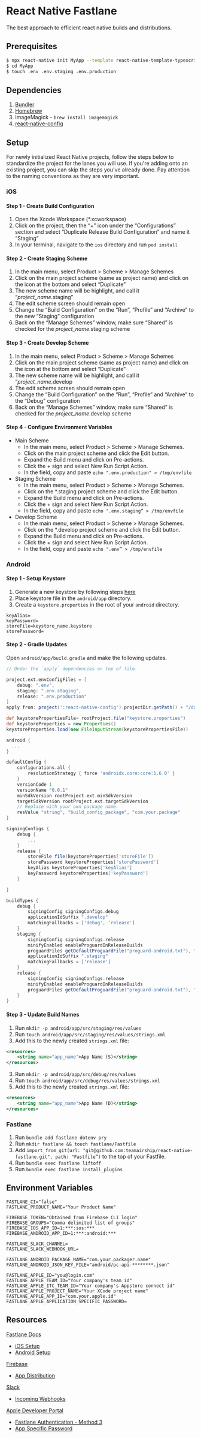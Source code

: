 # React Native Fastlane

The best approach to efficient react native builds and distributions.

## Prerequisites

```bash
$ npx react-native init MyApp --template react-native-template-typescript
$ cd MyApp
$ touch .env .env.staging .env.production
```

## Dependencies

1. [Bundler](https://bundler.io/)
2. [Homebrew](https://brew.sh/)
3. ImageMagick - `brew install imagemagick`
4. [react-native-config](https://github.com/luggit/react-native-config)

## Setup

For newly initialized React Native projects, follow the steps below to standardize the project for the lanes you will use. If you're adding onto an existing project, you can skip the steps you've already done. Pay attention to the naming conventions as they are very important.

### **iOS**

#### **Step 1** - Create Build Configuration

1. Open the Xcode Workspace (\*.xcworkspace)
2. Click on the project, then the “+” icon under the “Configurations” section and select “Duplicate Release Build Configuration” and name it “Staging”
3. In your terminal, navigate to the `ios` directory and run `pod install`

#### **Step 2** - Create Staging Scheme

1. In the main menu, select Product > Scheme > Manage Schemes
2. Click on the main project scheme (same as project name) and click on the icon at the bottom and select “Duplicate”
3. The new scheme name will be highlight, and call it “_project_name_.staging”
4. The edit scheme screen should remain open
5. Change the “Build Configuration” on the “Run”, “Profile” and “Archive” to the new “Staging” configuration
6. Back on the “Manage Schemes” window, make sure “Shared” is checked for the _project_name_.staging scheme

#### **Step 3** - Create Develop Scheme

1. In the main menu, select Product > Scheme > Manage Schemes
2. Click on the main project scheme (same as project name) and click on the icon at the bottom and select “Duplicate”
3. The new scheme name will be highlight, and call it “_project_name_.develop
4. The edit scheme screen should remain open
5. Change the “Build Configuration” on the “Run”, “Profile” and “Archive” to the “Debug" configuration
6. Back on the “Manage Schemes” window, make sure “Shared” is checked for the _project_name_.develop scheme

#### **Step 4** - Configure Environment Variables

- Main Scheme
  - In the main menu, select Product > Scheme > Manage Schemes.
  - Click on the main project scheme and click the Edit button.
  - Expand the Build menu and click on Pre-actions.
  - Click the + sign and select New Run Script Action.
  - In the field, copy and paste `echo ".env.production" > /tmp/envfile`
- Staging Scheme
  - In the main menu, select Product > Scheme > Manage Schemes.
  - Click on the \*.staging project scheme and click the Edit button.
  - Expand the Build menu and click on Pre-actions.
  - Click the + sign and select New Run Script Action.
  - In the field, copy and paste `echo ".env.staging” > /tmp/envfile`
- Develop Scheme
  - In the main menu, select Product > Scheme > Manage Schemes.
  - Click on the \*.develop project scheme and click the Edit button.
  - Expand the Build menu and click on Pre-actions.
  - Click the + sign and select New Run Script Action.
  - In the field, copy and paste `echo ".env” > /tmp/envfile`

### **Android**

#### **Step 1** - Setup Keystore

1. Generate a new keystore by following steps [here](https://developer.android.com/studio/publish/app-signing#generate-key)
2. Place keystore file in the `android/app` directory.
3. Create a `keystore.properties` in the root of your `android` directory.

```properties
keyAlias=
keyPassword=
storeFile=keystore_name.keystore
storePassword=
```

#### **Step 2** - Gradle Updates

Open `android/app/build.gradle` and make the following updates.

```gradle
// Under the `apply` dependencies on top of file.

project.ext.envConfigFiles = [
    debug: ".env",
    staging: ".env.staging",
    release: ".env.production"
]
apply from: project(':react-native-config').projectDir.getPath() + "/dotenv.gradle"
```

```gradle
def keystorePropertiesFile= rootProject.file("keystore.properties")
def keystoreProperties = new Properties()
keystoreProperties.load(new FileInputStream(keystorePropertiesFile))

android {
  ...
}
```

```gradle
defaultConfig {
    configurations.all {
        resolutionStrategy { force 'androidx.core:core:1.6.0' }
    }
    versionCode 1
    versionName "0.0.1"
    minSdkVersion rootProject.ext.minSdkVersion
    targetSdkVersion rootProject.ext.targetSdkVersion
    // Replace with your own package name.
    resValue "string", "build_config_package", "com.your.package"
}
```

```gradle
signingConfigs {
    debug {
        ...
    }
    release {
        storeFile file(keystoreProperties['storeFile'])
        storePassword keystoreProperties['storePassword']
        keyAlias keystoreProperties['keyAlias']
        keyPassword keystoreProperties['keyPassword']
    }

}
```

```gradle
buildTypes {
    debug {
        signingConfig signingConfigs.debug
        applicationIdSuffix ".develop"
        matchingFallbacks = ['debug', 'release']
    }
    staging {
        signingConfig signingConfigs.release
        minifyEnabled enableProguardInReleaseBuilds
        proguardFiles getDefaultProguardFile("proguard-android.txt"), "proguard-rules.pro"
        applicationIdSuffix ".staging"
        matchingFallbacks = ['release']
    }
    release {
        signingConfig signingConfigs.release
        minifyEnabled enableProguardInReleaseBuilds
        proguardFiles getDefaultProguardFile("proguard-android.txt"), "proguard-rules.pro"
    }
}
```

#### **Step 3** - Update Build Names

1. Run `mkdir -p android/app/src/staging/res/values`
2. Run `touch android/app/src/staging/res/values/strings.xml`
3. Add this to the newly created `strings.xml` file:

```xml
<resources>
    <string name="app_name">App Name (S)</string>
</resources>
```

3. Run `mkdir -p android/app/src/debug/res/values`
4. Run `touch android/app/src/debug/res/values/strings.xml`
5. Add this to the newly created `strings.xml` file:

```xml
<resources>
    <string name="app_name">App Name (D)</string>
</resources>
```

### **Fastlane**

1. Run `bundle add fastlane dotenv pry`
2. Run `mkdir fastlane && touch fastlane/Fastfile`
3. Add `import_from_git(url: "git@github.com:teamairship/react-native-fastlane.git", path: "Fastfile”)` to the top of your Fastfile.
4. Run `bundle exec fastlane liftoff`
5. Run `bundle exec fastlane install_plugins`

## Environment Variables

```properties
FASTLANE_CI="false"
FASTLANE_PRODUCT_NAME="Your Product Name"

FIREBASE_TOKEN="Obtained from Firebase CLI login"
FIREBASE_GROUPS="Comma delimited list of groups"
FIREBASE_IOS_APP_ID=1:***:ios:***
FIREBASE_ANDROID_APP_ID=1:***:android:***

FASTLANE_SLACK_CHANNEL=
FASTLANE_SLACK_WEBHOOK_URL=

FASTLANE_ANDROID_PACKAGE_NAME="com.your.packager.name"
FASTLANE_ANDROID_JSON_KEY_FILE="android/pc-api-********.json"

FASTLANE_APPLE_ID="you@login.com"
FASTLANE_APPLE_TEAM_ID="Your company's team id"
FASTLANE_APPLE_ITC_TEAM_ID="Your company's Appstore connect id"
FASTLANE_APPLE_PROJECT_NAME="Your XCode project name"
FASTLANE_APPLE_APP_ID="com.your.apple.id"
FASTLANE_APPLE_APPLICATION_SPECIFIC_PASSWORD=
```

## Resources

[Fastlane Docs](https://docs.fastlane.tools/)

- [iOS Setup](https://docs.fastlane.tools/getting-started/ios/setup/)
- [Android Setup](https://docs.fastlane.tools/getting-started/android/setup/)

[Firebase](https://firebase.google.com/)

- [App Distribution](https://rnfirebase.io/app-distribution/usage)

[Slack](https://slack.com/)

- [Incoming Webhooks](https://slack.com/help/articles/115005265063-Incoming-webhooks-for-Slack)

[Apple Developer Portal](https://developer.apple.com/)

- [Fastlane Authentication - Method 3](https://docs.fastlane.tools/getting-started/ios/authentication/)
- [App Specific Password](https://support.apple.com/en-us/HT204397)

